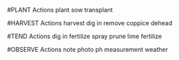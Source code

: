 #PLANT Actions
  plant
  sow
  transplant

#HARVEST Actions
	harvest
	dig in
	remove
	coppice
	dehead

#TEND Actions
	dig in
	fertilize
	spray
	prune
	lime
	fertilize

#OBSERVE Actions
	note
	photo
	ph measurement
	weather